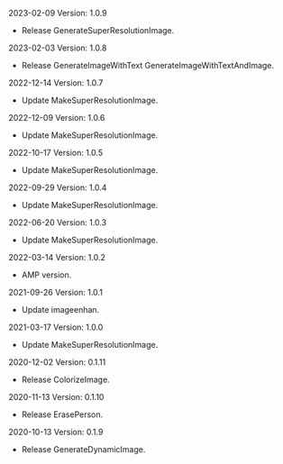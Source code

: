 2023-02-09 Version: 1.0.9
- Release GenerateSuperResolutionImage.

2023-02-03 Version: 1.0.8
- Release GenerateImageWithText GenerateImageWithTextAndImage.

2022-12-14 Version: 1.0.7
- Update MakeSuperResolutionImage.

2022-12-09 Version: 1.0.6
- Update MakeSuperResolutionImage.

2022-10-17 Version: 1.0.5
- Update MakeSuperResolutionImage.

2022-09-29 Version: 1.0.4
- Update MakeSuperResolutionImage.

2022-06-20 Version: 1.0.3
- Update MakeSuperResolutionImage.

2022-03-14 Version: 1.0.2
- AMP version.

2021-09-26 Version: 1.0.1
- Update imageenhan.

2021-03-17 Version: 1.0.0
- Update MakeSuperResolutionImage.

2020-12-02 Version: 0.1.11
- Release ColorizeImage.

2020-11-13 Version: 0.1.10
- Release ErasePerson.

2020-10-13 Version: 0.1.9
- Release GenerateDynamicImage.

